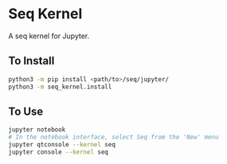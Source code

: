 # Seq Kernel

A seq kernel for Jupyter.

## To Install

```bash
python3 -m pip install <path/to>/seq/jupyter/
python3 -m seq_kernel.install
```

## To Use

```bash
jupyter notebook
# In the notebook interface, select Seq from the 'New' menu
jupyter qtconsole --kernel seq
jupyter console --kernel seq
```
